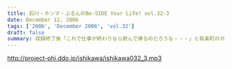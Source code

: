 ```yaml
---
title: 石川・ホンマ・ぶるんのBe-SIDE Your Life! vol.32-3
date: December 12, 2006
tags: ['2006', 'December 2006', 'vol.32']
draft: false
summary: 収録終了後「これで仕事が終わりなら飲んで帰るのだろうな・・・」と有楽町のガード下に立ちこめるヤキトリの煙をくぐり抜けて帰路・・・というか本業の待ちかまえる各局！？へと足をむけるお三方。今週は聴取率週間。ビーサイは独立国家として奮闘中ですが、かなりの人々がこのサイトを日々、訪れていてくれているようで感謝感激雨嵐であります！！あとトモダチが、クリスマスプレゼントとかお年玉で、iPodをゲットしていたらビーサイを奨めておくことをお忘れ無く〜〜〜これ結構重要ネ！NAMAE
---
```


http://project-phi.ddo.jp/ishikawa/ishikawa032_3.mp3